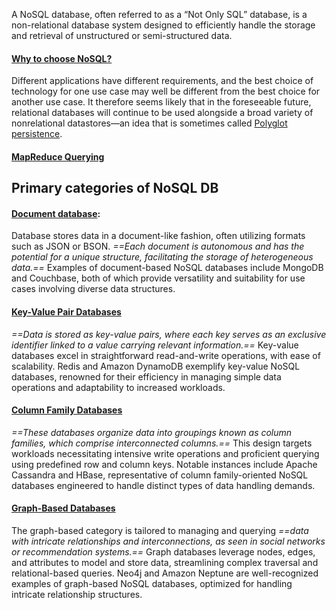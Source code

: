 A NoSQL database, often referred to as a “Not Only SQL” database, is a non-relational database system designed to efficiently handle the storage and retrieval of unstructured or semi-structured data.
#### [Why to choose NoSQL?](Why%20to%20choose%20NoSQL?.md)

Different applications have different requirements, and the best choice of technology for one use case may well be different from the best choice for another use case. It therefore seems likely that in the foreseeable future, relational databases will continue to be used alongside a broad variety of nonrelational datastores—an idea that is sometimes called [Polyglot persistence](../Polyglot%20persistence.md).
#### [MapReduce Querying](../OLAP/MapReduce%20Querying.md)

## Primary categories of NoSQL DB

#### [Document database](Document%20database):

Database stores data in a document-like fashion, often utilizing formats such as JSON or BSON. *==Each document is autonomous and has the potential for a unique structure, facilitating the storage of heterogeneous data.==* Examples of document-based NoSQL databases include MongoDB and Couchbase, both of which provide versatility and suitability for use cases involving diverse data structures.
#### [Key-Value Pair Databases](Key-Value%20Pair%20Databases)

*==Data is stored as key-value pairs, where each key serves as an exclusive identifier linked to a value carrying relevant information.==* Key-value databases excel in straightforward read-and-write operations, with ease of scalability. Redis and Amazon DynamoDB exemplify key-value NoSQL databases, renowned for their efficiency in managing simple data operations and adaptability to increased workloads.
#### [Column Family Databases](Column%20Family%20Databases)

*==These databases organize data into groupings known as column families, which comprise interconnected columns.==* This design targets workloads necessitating intensive write operations and proficient querying using predefined row and column keys. Notable instances include Apache Cassandra and HBase, representative of column family-oriented NoSQL databases engineered to handle distinct types of data handling demands.
#### [Graph-Based Databases](Graph-Based%20Databases)

The graph-based category is tailored to managing and querying *==data with intricate relationships and interconnections, as seen in social networks or recommendation systems.==* Graph databases leverage nodes, edges, and attributes to model and store data, streamlining complex traversal and relational-based queries. Neo4j and Amazon Neptune are well-recognized examples of graph-based NoSQL databases, optimized for handling intricate relationship structures.